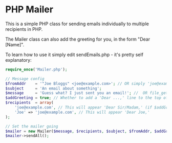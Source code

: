 PHP Mailer
===

This is a simple PHP class for sending emails individually to multiple recipients in PHP.

The Mailer class can also add the greeting for you, in the form "Dear [Name]".

To learn how to use it simply edit sendEmails.php - it's pretty self explanatory:

```php
require_once('Mailer.php');

// Message config
$fromAddr    = '"Joe Bloggs" <joe@example.com>'; // OR simply 'joe@example.com'
$subject     = 'An email about something';
$message     = 'Guess what? I just sent you an email!'; //  OR file_get_contents('message.txt')
$addGreeting = true; // Whether to add a 'Dear ...,' line to the top of the email
$recipients  = array(
    'joe@example.com', // This will appear 'Dear Sir/Madam,' (if $addGreeting == true)
    'Joe' => 'joe@example.com', // This will appear 'Dear Joe,'
);

// Set the mailer going
$mailer = new Mailer($message, $recipients, $subject, $fromAddr, $addGreeting);
$mailer->sendAll();
```

